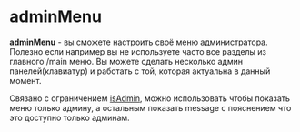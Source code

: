 # adminMenu

**adminMenu** - вы сможете настроить своё меню администратора. Полезно если например вы не используете часто все разделы из главного /main меню. Вы можете сделать несколько админ панелей(клавиатур) и работать с той, которая актуальна в данный момент.

Связано с ограничением [isAdmin](/docs-test/ext/restrictions), можно использовать чтобы показать меню только админу, а остальным показать message с пояснением что это доступно только админам.



